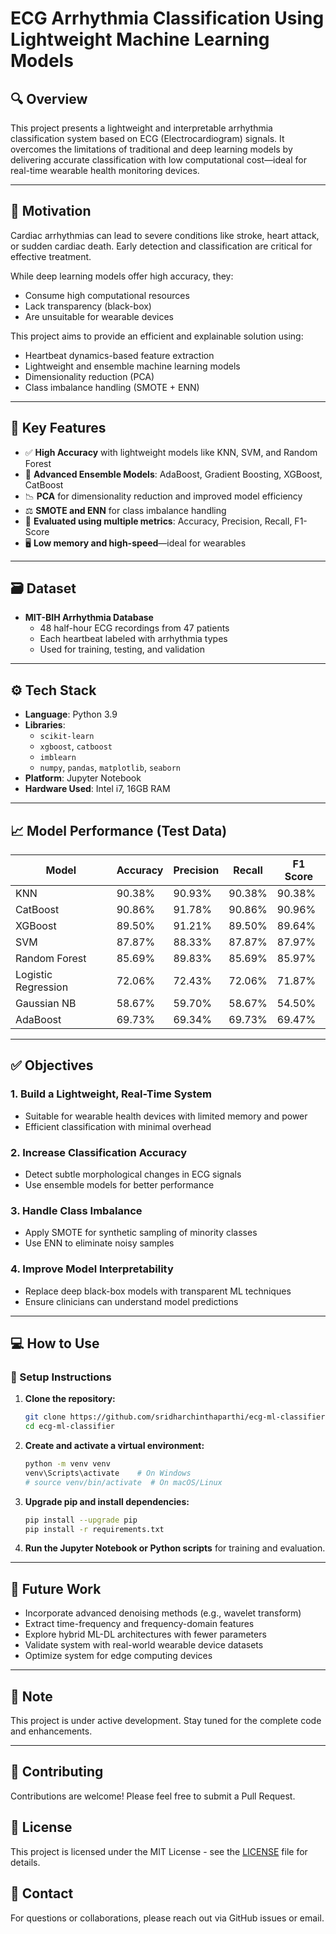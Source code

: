 # ECG Arrhythmia Classification Using Lightweight Machine Learning Models

## 🔍 Overview
This project presents a lightweight and interpretable arrhythmia classification system based on ECG (Electrocardiogram) signals. It overcomes the limitations of traditional and deep learning models by delivering accurate classification with low computational cost—ideal for real-time wearable health monitoring devices.

---

## 🧠 Motivation
Cardiac arrhythmias can lead to severe conditions like stroke, heart attack, or sudden cardiac death. Early detection and classification are critical for effective treatment.

While deep learning models offer high accuracy, they:
- Consume high computational resources
- Lack transparency (black-box)
- Are unsuitable for wearable devices

This project aims to provide an efficient and explainable solution using:
- Heartbeat dynamics-based feature extraction
- Lightweight and ensemble machine learning models
- Dimensionality reduction (PCA)
- Class imbalance handling (SMOTE + ENN)

---

## 🎯 Key Features
- ✅ **High Accuracy** with lightweight models like KNN, SVM, and Random Forest
- 🔁 **Advanced Ensemble Models**: AdaBoost, Gradient Boosting, XGBoost, CatBoost
- 📉 **PCA** for dimensionality reduction and improved model efficiency
- ⚖️ **SMOTE and ENN** for class imbalance handling
- 🧾 **Evaluated using multiple metrics**: Accuracy, Precision, Recall, F1-Score
- 🖥️ **Low memory and high-speed**—ideal for wearables

---

## 🗃️ Dataset
- **MIT-BIH Arrhythmia Database**
  - 48 half-hour ECG recordings from 47 patients
  - Each heartbeat labeled with arrhythmia types
  - Used for training, testing, and validation

---

## ⚙️ Tech Stack
- **Language**: Python 3.9
- **Libraries**: 
  - `scikit-learn`
  - `xgboost`, `catboost`
  - `imblearn`
  - `numpy`, `pandas`, `matplotlib`, `seaborn`
- **Platform**: Jupyter Notebook
- **Hardware Used**: Intel i7, 16GB RAM

---

## 📈 Model Performance (Test Data)

| Model                | Accuracy | Precision | Recall | F1 Score |
|----------------------|----------|-----------|--------|----------|
| KNN                  | 90.38%   | 90.93%    | 90.38% | 90.38%   |
| CatBoost             | 90.86%   | 91.78%    | 90.86% | 90.96%   |
| XGBoost              | 89.50%   | 91.21%    | 89.50% | 89.64%   |
| SVM                  | 87.87%   | 88.33%    | 87.87% | 87.97%   |
| Random Forest        | 85.69%   | 89.83%    | 85.69% | 85.97%   |
| Logistic Regression  | 72.06%   | 72.43%    | 72.06% | 71.87%   |
| Gaussian NB          | 58.67%   | 59.70%    | 58.67% | 54.50%   |
| AdaBoost             | 69.73%   | 69.34%    | 69.73% | 69.47%   |

---

## ✅ Objectives

### 1. Build a Lightweight, Real-Time System
- Suitable for wearable health devices with limited memory and power
- Efficient classification with minimal overhead

### 2. Increase Classification Accuracy
- Detect subtle morphological changes in ECG signals
- Use ensemble models for better performance

### 3. Handle Class Imbalance
- Apply SMOTE for synthetic sampling of minority classes
- Use ENN to eliminate noisy samples

### 4. Improve Model Interpretability
- Replace deep black-box models with transparent ML techniques
- Ensure clinicians can understand model predictions

---

## 💻 How to Use

### 🔧 Setup Instructions

1. **Clone the repository:**
   ```bash
   git clone https://github.com/sridharchinthaparthi/ecg-ml-classifier.git
   cd ecg-ml-classifier
   ```

2. **Create and activate a virtual environment:**
   ```bash
   python -m venv venv
   venv\Scripts\activate    # On Windows
   # source venv/bin/activate  # On macOS/Linux
   ```

3. **Upgrade pip and install dependencies:**
   ```bash
   pip install --upgrade pip
   pip install -r requirements.txt
   ```

4. **Run the Jupyter Notebook or Python scripts** for training and evaluation.

---

## 🧪 Future Work
- Incorporate advanced denoising methods (e.g., wavelet transform)
- Extract time-frequency and frequency-domain features
- Explore hybrid ML-DL architectures with fewer parameters
- Validate system with real-world wearable device datasets
- Optimize system for edge computing devices

---

## 📝 Note
This project is under active development. Stay tuned for the complete code and enhancements.

---

## 🤝 Contributing
Contributions are welcome! Please feel free to submit a Pull Request.

## 📄 License
This project is licensed under the MIT License - see the [LICENSE](LICENSE) file for details.

## 📧 Contact
For questions or collaborations, please reach out via GitHub issues or email.